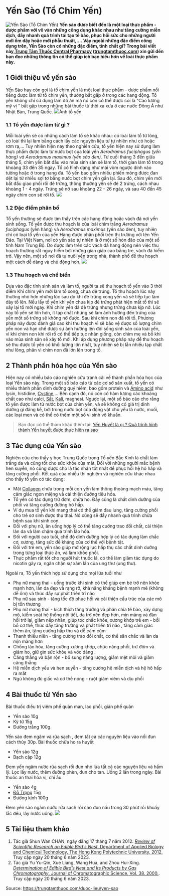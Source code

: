 # Yến Sào (Tổ Chim Yến)

![Yến Sào \(Tổ Chim Yến\)](https://trungtamthuoc.com/images/others/yen-sao-21-5251.jpg)
**Yến sào được biết đến là một loại thực phẩm - dược phẩm với vô vàn những công dụng khác nhau như tăng cường miễn dịch, đẩy nhanh quá trình tái tạo tế bào, phục hồi sức cho những người mới ốm dậy hoặc mới phẫu thuật,.... Vậy ngoài những đặc điểm công dụng trên, Yến Sào còn có những đặc điểm, tính chất gì? Trong bài viết này,[Trung Tâm Thuốc Central Pharmacy](https://trungtamthuoc.com/ "Trung Tâm Thuốc Central Pharmacy") ([trungtamthuoc.com](https://trungtamthuoc.com/ "trungtamthuoc.com")) xin gửi đến bạn đọc những thông tin có thể giúp ích bạn hiểu hơn về loài thực phẩm này.**
##  1 Giới thiệu về yến sào
[Yến Sào](https://trungtamthuoc.com/hoat-chat/yen-sao "Yến Sào") hay còn gọi là tổ chim yến là một loại thực phẩm - dược phẩm nổi tiếng được làm từ tổ chim yến, thường bắt gặp ở trong các hang động. Tổ yến không chỉ sử dụng làm đồ ăn mà nó còn có thể được coi là “Cao lương mỹ vị “ bắt gặp trong những bài thuốc từ thời xa xưa ở các nước Đông Á như Nhật Bản, Trung Quốc. 
![](https://trungtamthuoc.com/images/item/yen-sao-1.jpg)Ảnh tổ yến
### 1.1 Tổ yến được làm từ gì ?
Mỗi loài yến sẽ có những cách làm tổ sẽ khác nhau: có loài làm tổ từ lông, có loài thì lại làm bằng cách lấy các nguyên liệu từ tự nhiên như cỏ hoặc rơm rạ,... Tuy nhiên hiện nay theo nghiên cứu, tổ yến hiện nay sử dụng làm thực phẩm được làm từ nước bọt của loài yến _Aerodramus fuciphagus (yến hàng) và Aerodramus maximus (yến sào đen)._ Từ cuối tháng 3 đến giữa tháng 5, chim yến bắt đầu vào mùa sinh sản sẽ làm tổ, thời gian làm tổ trong khoảng 33 đến 35 ngày. Tổ có hình dạng như mái vòm ngược dính vào tường hoặc ở trong hang đá. Tổ yến bao gồm nhiều phiến mỏng được đan dệt lại từ nhiều sợi tơ bằng nước bọt chim yến gắn lại.
Sau đó, chim yến mới bắt đầu giao phối rồi đẻ trứng, thông thường yến sẽ đẻ 2 trứng, cách nhau khoảng 1 - 4 ngày. Trứng sẽ nở sau khoảng 22 - 26 ngày, và sau 40 đến 45 ngày chim con sẽ rời tổ. 
![](https://trungtamthuoc.com/images/item/yen-sao-2.jpg)
### 1.2 Đặc điểm phân bố
Tổ yến thường sẽ được tìm thấy trên các hang động hoặc vách đá nơi yến sinh sống. Tổ yến được thu hoạch là của loài chim trắng _Aerodramus fuciphagus_ (yến hàng) và _Aerodramus maximus_ (yến sào đen), tuy nhiên chỉ có loại tổ yến của yến Hàng được phân phối trên thị trường với tên Yến Đảo.
Tại Việt Nam, nơi có yến sào tự nhiên là ở một số hòn đảo của một số tỉnh Nam Trung Bộ. Do được làm trên các vách đá hang động nên việc thu hoạch thường rất nguy hiểm bởi những giàn giáo cao bằng tre, vách đá hiểm trở. Vậy nên, một số nơi đã tự nuôi yến trong nhà, thành phố để thu hoạch một cách dễ dàng và chủ động hơn. 
![](https://trungtamthuoc.com/images/item/yen-sao-3.jpg)
### 1.3 Thu hoạch và chế biến 
Dựa vào đặc tính sinh sản và làm tổ, người ta sẽ thu hoạch tổ yến vào 3 thời điểm
Khi chim yến mới làm tổ xong, chưa đẻ trứng. Tổ thu hoạch lúc này thường nhỏ hơn những lúc sau do khi đẻ trứng xong yến vã sẽ tiếp tục làm dày tổ lên. Nếu lấy tổ yến khi yến chưa kịp đẻ trứng phát hiện mất tổ thì sẽ xây lại tổ mới ngay.
Khi chim yến đã đẻ trứng nhưng trứng chưa kịp nở. Lúc này tổ yến sẽ lớn hơn, ít tạp chất nhưng sẽ làm ảnh hưởng đến trứng của yến một số trứng sẽ không nở được. 
Sau khi chim non đã rời tổ. Phương pháp này được đánh giá cao khi thu hoạch vì sẽ bảo vệ được số lượng chim yến non và hạn chế được sự ảnh hưởng lên đời sống sinh sản của loài yến, vì khi chim non khi rời rổ có thể tiếp tục nhân giống, còn chim mẹ và bố khi vào mùa sinh sản sẽ xây tổ mới. Khi áp dụng phương pháp này để thu hoạch sẽ thu được tổ yến có khối lượng lớn nhất, tuy nhiên sẽ bị lẫn nhiều tạp chất như lông, phân vì chim non đã lớn lên trong tổ.
##  2 Thành phần hóa học của Yến sào
Hiện nay có nhiều báo cáo nghiên cứu tranh cãi về thành phần hóa học của loại Yến sào này. Trong một số báo cáo từ các cơ sở sản xuất, tổ yến có nhiều thành phần dinh dưỡng quý hiếm, bao gồm protein và [Amino acid](https://trungtamthuoc.com/hoat-chat/amino-acid "Amino acid") như lysin, histidine, [Cystine](https://trungtamthuoc.com/hoat-chat/cystine "Cystine"),... Bên cạnh đó, nó còn có hàm lượng các khoáng chất cao như calci, [Sắt](https://trungtamthuoc.com/hoat-chat/sat "Sắt"), [Kali](https://trungtamthuoc.com/hoat-chat/kali "Kali"), magnesi.
Ngược lại, một số báo cáo cho rằng tổ yến được làm từ nước bọt của chim yến, và sẽ không có giá trị dinh dưỡng gì đáng kể, bởi trong nước bọt của động vật chủ yếu là nước, muối, các loại men và có thể có thêm một số vi sinh vô khuẩn.
> Bạn đọc có thể tham khảo thêm tại: [Yến Huyết là gì ? Quá trình hình thành Yến huyết được thực hiện ra sao](https://trungtamthuoc.com/duoc-lieu/yen-huyet)
##  3 Tác dụng của Yến sào
Nghiên cứu cho thấy y học Trung Quốc trong Tổ yến Bắc Kinh là chất làm trắng da và cũng tốt cho sức khỏe của mắt. Đối với những người mắc bệnh hen suyễn, nó cũng được cho là tác nhân tốt nhất để phục hồi hệ hô hấp và tăng cường phổi. Kết quả của nhiều thí nghiệm và nghiên cứu khác nhau cho thấy tổ yến có tác dụng:
  * Mặt [Collagen](https://trungtamthuoc.com/hoat-chat/collagen "Collagen") chứa trong mỗi con yến làm thông thoáng mạch máu, tăng cảm giác ngon miệng và cải thiện đường tiêu hóa.
  * Tổ yến có tác dụng trừ đờm, chữa ho. Đây cũng là chất dinh dưỡng của phổi và tăng cường đường hô hấp.
  * Ví dụ mua tổ yến khi mang thai có thể giảm đau lưng, tăng cường phổi cho trẻ sơ sinh được thụ thai. Nó cũng sẽ đẩy nhanh quá trình chữa bệnh sau khi sinh con.
  * Đối với phụ nữ, ăn uống hợp lý có thể tăng cường trao đổi chất, cải thiện làn da và làm chậm quá trình lão hóa.
  * Đối với người cao tuổi, chế độ dinh dưỡng hợp lý có tác dụng làm chắc cơ, xương, tăng sức đề kháng của cơ thể với bệnh tật.
  * Đối với trẻ em, yến sào giúp mở rộng lực hấp thụ các chất dinh dưỡng trong từng loại thức ăn, và làm khỏe phổi.
  * Thực phẩm rất tốt cho người hút thuốc lá, có thể làm giảm tác dụng do nicotin gây ra, ngăn chặn sự xâm lấn của ung thư (ung thư).


Ngoài ra, Tổ yến thích hợp sử dụng cho mọi lứa tuổi như
  * Phụ nữ mang thai - uống trước khi sinh có thể giúp em bé trở nên khỏe mạnh hơn, làn da đẹp và rạng rỡ, khả năng kháng bệnh mạnh mẽ (không dễ ốm) và thúc đẩy sự phát triển trí não
  * Phụ nữ sau sinh - tăng tốc độ phục hồi và cải thiện cấu trúc của các mô bị tổn thương
  * Phụ nữ mang thai - kích thích tăng trưởng và phân chia tế bào, xây dựng mô, kiểm soát hệ thống nội tiết, da trở nên đẹp hơn, mịn màng và đàn hồi trở lại, giảm nếp nhăn, giúp tóc chắc khỏe, xương khớp trẻ em - bồi bổ cơ thể, thúc đẩy tăng trưởng và phát triển trí não , tăng cảm giác thèm ăn, tăng cường hấp thu và dễ cảm cúm
  * Thanh thiếu niên - tăng cường trao đổi chất, cơ thể săn chắc và làn da mịn màng hơn
  * Chống lão hóa, tăng cường xương khớp, chức năng phổi, trừ đờm và giảm ho, giữ gìn sức khỏe và vóc dáng .
  * Căng thẳng và bận rộn - bổ sung năng lượng, giảm mệt mỏi và giảm căng thẳng
  * Hệ miễn dịch yếu và hen suyễn - tăng cường hệ miễn dịch và hệ hô hấp ra mắt
  * Ngủ không đủ giấc và cơ thể nóng - ruột giảm viêm và dịu phổi


##  4 Bài thuốc từ Yến sào
Bài thuốc điều trị viêm phế quản mạn, lao phổi, giản phế quản
  * Yến sào 10g
  * Kỳ tử 15g
  * Đường trắng 100g.


Yến sào đem ngâm và rửa sạch , đem tất cả các nguyên liệu vào nồi đun cách thủy 30p. 
Bài thuốc chữa ho ra huyết
  * Yến sào 12g
  * Bạch cập 12g


Đem yến ngâm nước rửa sạch rồi đun nhỏ lửa tất cả các nguyên liệu và hầm lỹ. 
Lọc lấy nước, thêm đường phèn, đun cho tan. Uống 2 lần trong ngày.
Bài thuốc an thai hòa vị, chỉ ẩu.
  * Yến sào 4g
  * [Đỗ Trọng](https://trungtamthuoc.com/duoc-lieu/do-trong-48 "Đỗ Trọng") 15g
  * Đường kính 100g


Đem yến sào ngâm nước rửa sạch rồi cho đun nấu trong 30 phút rồi khuấy lắc đều, lấy nước uống.
![](https://trungtamthuoc.com/images/item/yen-sao-4.jpg)
##  5 Tài liệu tham khảo 
  1. Tác giả Shun Wan CHAN, ngày đăng 17 tháng 7 năm 2012. [ _Review of Scientific Research on Edible Bird's Nest_. Department of Applied Biology and Chemical Technology, The Hong Kong Polytechnic University. 2012.](https://web.archive.org/web/20120717135724/http://jfnutrition.webs.com/nutritionfacts.htm) Truy cập ngày 20 tháng 6 năm 2023.
  2. Tác giả Yu Yu-Qin, Xue Liang, Wang Hua, and Zhou Hui-Xing.[  _Determination of Edible Bird’s Nest and Its Products by Gas Chromatography_. Journal of Chromatographic Science, Vol. 38. 2000.](http://www.madsci.org/posts/archives/2005-04/1112922484.Bc.r.html). Truy cập ngày 20 tháng 6 năm 2023.




Source: https://trungtamthuoc.com/duoc-lieu/yen-sao